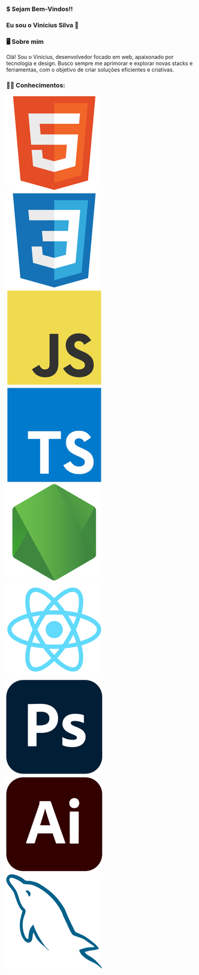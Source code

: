 ### $ Sejam Bem-Vindos!!
### Eu sou o Vinicius Silva 👋

### 🖥️ Sobre mim
Olá! Sou o Vinicius, desenvolvedor focado em web, apaixonado por tecnologia e design.
Busco sempre me aprimorar e explorar novas stacks e ferramentas, com o objetivo de criar soluções eficientes e criativas.
 
### 🧑‍💻 Conhecimentos:

![HTML5](https://raw.githubusercontent.com/devicons/devicon/master/icons/html5/html5-original.svg)
![CSS3](https://raw.githubusercontent.com/devicons/devicon/master/icons/css3/css3-original.svg)
![JavaScript](https://raw.githubusercontent.com/devicons/devicon/master/icons/javascript/javascript-original.svg)
![TypeScript](https://raw.githubusercontent.com/devicons/devicon/master/icons/typescript/typescript-original.svg)
![Node.js](https://raw.githubusercontent.com/devicons/devicon/master/icons/nodejs/nodejs-original.svg)
![React](https://raw.githubusercontent.com/devicons/devicon/master/icons/react/react-original.svg)
![Photoshop](https://raw.githubusercontent.com/devicons/devicon/master/icons/photoshop/photoshop-plain.svg)
![Illustrator](https://raw.githubusercontent.com/devicons/devicon/master/icons/illustrator/illustrator-plain.svg)
![MySQL](https://raw.githubusercontent.com/devicons/devicon/master/icons/mysql/mysql-original.svg)


 

